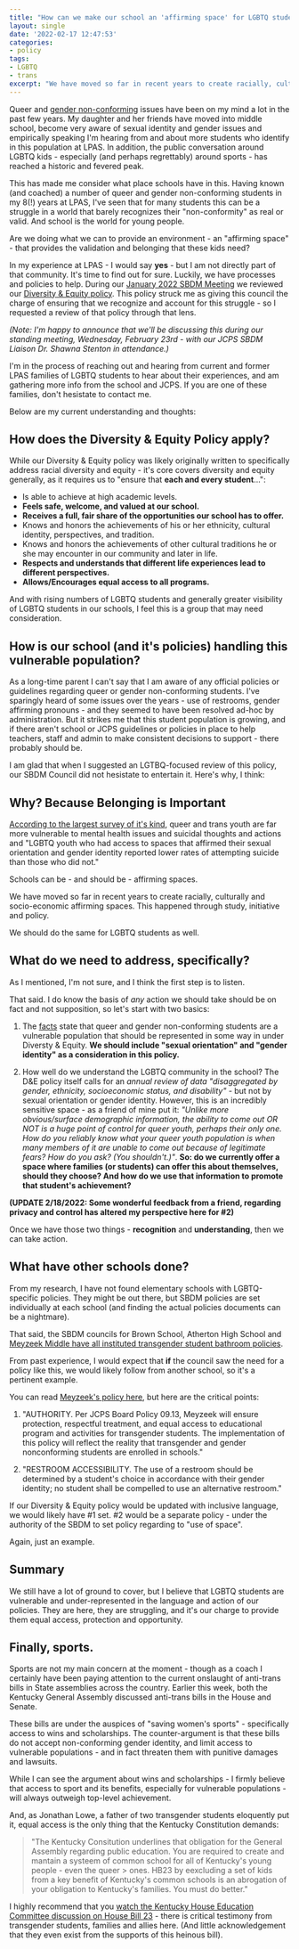 ```yaml
---
title: "How can we make our school an 'affirming space' for LGBTQ students?"
layout: single
date: '2022-02-17 12:47:53'
categories:
- policy
tags:
- LGBTQ
- trans
excerpt: "We have moved so far in recent years to create racially, culturally and socio-economic affirming spaces in our schools. This happened through study, initiative and policy. We should do the same for LGBTQ students as well."
---
```


Queer and [gender non-conforming](https://www.hrc.org/resources/glossary-of-terms) issues have been on my mind a lot in the past few years. My daughter and her friends have moved into middle school, become very aware of sexual identity and gender issues and empirically speaking I'm hearing from and about more students who identify in this population at LPAS. In addition, the public conversation around LGBTQ kids - especially (and perhaps regrettably) around sports - has reached a historic and fevered peak.

This has made me consider what place schools have in this. Having known (and coached) a number of queer and gender non-conforming students in my 8(!) years at LPAS, I've seen that for many students this can be a struggle in a world that barely recognizes their "non-conformity" as real or valid. And school is the world for young people. 

Are we doing what we can to provide an environment - an "affirming space" - that provides the validation and belonging that these kids need?

In my experience at LPAS - I would say **yes** - but I am not directly part of that community. It's time to find out for sure. Luckily, we have processes and policies to help. During our [January 2022 SBDM Meeting](https://benwilson.org/sbdm/meetingnotes/january-2022-standing-meeting/) we reviewed our [Diversity & Equity policy](https://docs.google.com/document/d/1QOi9ZZdolIvkOmJ4Cq0fqNIrVSP_h1KOFQAE0HbuCTc/edit?usp=sharing). This policy struck me as giving this council the charge of ensuring that we recognize and account for this struggle - so I requested a review of that policy through that lens. 

*(Note: I'm happy to announce that we'll be discussing this during our standing meeting, Wednesday, February 23rd - with our JCPS SBDM Liaison Dr. Shawna Stenton in attendance.)*

I'm in the process of reaching out and hearing from current and former LPAS families of LGBTQ students to hear about their experiences, and am gathering more info from the school and JCPS. If you are one of these families, don't hesistate to contact me.

Below are my current understanding and thoughts:

## How does the Diversity & Equity Policy apply? ##

While our Diversity & Equity policy was likely originally written to specifically address racial diversity and equity - it's core covers diversity and equity generally, as it requires us to "ensure that **each and every student**...":

* Is able to achieve at high academic levels.
* **Feels safe, welcome, and valued at our school.**
* **Receives a full, fair share of the opportunities our school has to offer.**
* Knows and honors the achievements of his or her ethnicity, cultural identity, perspectives, and tradition.
* Knows and honors the achievements of other cultural traditions he or she may encounter in our community and later in life.
* **Respects and understands that different life experiences lead to different perspectives.**
* **Allows/Encourages equal access to all programs.**

And with rising numbers of LGBTQ students and generally greater visibility of LGBTQ students in our schools, I feel this is a group that may need consideration.

## How is our school (and it's policies) handling this vulnerable population? ##

As a long-time parent I can't say that I am aware of any official policies or guidelines regarding queer or gender non-conforming students. I've sparingly heard of some issues over the years - use of restrooms, gender affirming pronouns - and they seemed to have been resolved ad-hoc by administration. But it strikes me that this student population is growing, and if there aren't school or JCPS guidelines or policies in place to help teachers, staff and admin to make consistent decisions to support  - there probably should be. 

I am glad that when I suggested an LGTBQ-focused review of this policy, our SBDM Council did not hesistate to entertain it. Here's why, I think:

## Why? Because Belonging is Important ##

[According to the largest survey of it's kind](https://www.thetrevorproject.org/survey-2021/?section=SuicideMentalHealth), queer and trans youth are far more vulnerable to mental health issues and suicidal thoughts and actions and "LGBTQ youth who had access to spaces that affirmed their sexual orientation and gender identity reported lower rates of attempting suicide than those who did not."

Schools can be - and should be - affirming spaces. 

We have moved so far in recent years to create racially, culturally and socio-economic affirming spaces. This happened through study, initiative and policy. 

We should do the same for LGBTQ students as well.

## What do we need to address, specifically? ##

As I mentioned, I'm not sure, and I think the first step is to listen. 

That said. I do know the basis of *any* action we should take should be on fact and not supposition, so let's start with two basics:

1. The [facts](https://www.thetrevorproject.org/survey-2021/?section=SuicideMentalHealth) state that queer and gender non-conforming students are a vulnerable population that should be represented in some way in under Diversty & Equity. **We should include "sexual orientation" and "gender identity" as a consideration in this policy.**

2. How well do we understand the LGBTQ community in the school? The D&E policy itself calls for an *annual review of data "disaggregated by gender, ethnicity, socioeconomic status, and disability"* - but not by sexual orientation or gender identity. However, this is an incredibly sensitive space - as a friend of mine put it: *"Unlike more obvious/surface demographic information, the ability to come out OR NOT is a huge point of control for queer youth, perhaps their only one. How do you reliably know what your queer youth population is when many members of it are unable to come out because of legitimate fears? How do you ask? (You shouldn't.)"*.  **So: do we currently offer a space where families (or students) can offer this about themselves, should they choose? And how do we use that information to promote that student's achievement?**

**(UPDATE 2/18/2022: Some wonderful feedback from a friend, regarding privacy and control has altered my perspective here for #2)**

Once we have those two things - **recognition** and **understanding**, then we can take action.

## What have other schools done? ##

From my research, I have not found elementary schools with LGBTQ-specific policies. They might be out there, but SBDM policies are set individually at each school (and finding the actual policies documents can be a nightmare).


That said, the SBDM councils for Brown School, Atherton High School and [Meyzeek Middle have all instituted transgender student bathroom policies](https://www.courier-journal.com/story/news/local/2017/08/02/meyzeek-middle-school-approves-transgender-student-bathroom-policy/525554001/). 

From past experience, I would expect that **if** the council saw the need for a policy like this, we would likely follow from another school, so it's a pertinent example.

You can read [Meyzeek's policy here](https://drive.google.com/file/d/1P-WhMoDVGucn4Iu7WGLJOyd-2vx5NWm8/view), but here are the critical points:

1. "AUTHORITY. Per JCPS Board Policy 09.13, Meyzeek will ensure protection, respectful treatment, and
equal access to educational program and activities for transgender students. The implementation of
this policy will reflect the reality that transgender and gender nonconforming students are enrolled in
schools."

2. "RESTROOM ACCESSIBILITY. The use of a restroom should be determined by a student's choice in accordance with their gender identity; no student shall be compelled to use an alternative restroom."

If our Diversity & Equity policy would be updated with inclusive language, we would likely have #1 set. #2 would be a separate policy - under the authority of the SBDM to set policy regarding to "use of space". 

Again, just an example. 

## Summary ##

We still have a lot of ground to cover, but I believe that LGBTQ students are vulnerable and under-represented in the language and action of our policies. They are here, they are struggling, and it's our charge to provide them equal access, protection and opportunity. 




## Finally, sports. ##

Sports are not my main concern at the moment - though as a coach I certainly have been paying attention to the current onslaught of anti-trans bills in State assemblies across the country. Earlier this week, both the Kentucky General Assembly discussed anti-trans bills in the House and Senate. 

These bills are under the auspices of "saving women's sports" - specifically access to wins and scholarships. The counter-argument is that these bills do not accept non-conforming gender identity, and limit access to vulnerable populations - and in fact threaten them with punitive damages and lawsuits.

While I can see the argument about wins and scholarships - I firmly believe that access to sport and its benefits, especially for vulnerable populations - will always outweigh top-level achievement. 

And, as Jonathan Lowe, a father of two transgender students eloquently put it, equal access is the only thing that the Kentucky Constitution demands:

> "The Kentucky Consitution underlines that obligation for the General Assembly regarding public education. You are  required to create and mantain a systeem of common school for all of Kentucky's young people - even the queer > ones. HB23 by eexcluding a set of kids from a key benefit of Kentucky's common schools is an abrogation of your obligation to Kentucky's families. You must do better."

I highly recommend that you [watch the Kentucky House Education Committee discussion on House Bill 23](https://www.ket.org/legislature/archives/?nola=WGAOS+023123&stream=aHR0cHM6Ly81ODc4ZmQxZWQ1NDIyLnN0cmVhbWxvY2submV0L3dvcmRwcmVzcy9fZGVmaW5zdF8vbXA0OndnYW9zL3dnYW9zXzAyMzEyMy5tcDQvcGxheWxpc3QubTN1OA==&jwsource=cl) - there is critical testimony from transgender students, families and allies here. (And little acknowledgement that they even exist from the supports of this heinous bill). 

